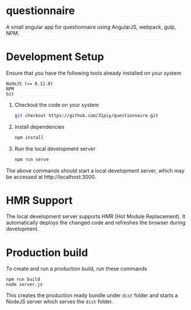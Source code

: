 # questionnaire
A small angular app for questionnaire using AngularJS, webpack, gulp, NPM.

# Development Setup
Ensure that you have the following tools already installed on your system

```
NodeJS (>= 8.12.0)
NPM
Git
```

1. Checkout the code on your system
    ```bash
    git checkout https://github.com/31piy/questionnaire.git
    ```
1. Install dependencies
   ```bash
   npm install
   ```
1. Run the local development server
   ```bash
   npm run serve
   ```

The above commands should start a local development server, which may be accessed at http://localhost:3000.

# HMR Support
The local development server supports HMR (Hot Module Replacement). It automatically deploys the changed code and refreshes the browser during development.

# Production build
To create and run a production build, run these commands
```
npm run build
node server.js
```

This creates the production ready bundle under `dist` folder and starts a NodeJS server which serves the `dist` folder.
